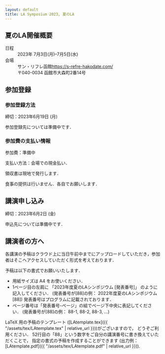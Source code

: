 ```yaml
---
layout: default
title: LA Symposium 2023, 夏のLA
---
```


夏のLA開催概要
--------
<dl>
  <dt>日程</dt>
  <dd>2023年 <time datetime="2023-07-19">7月3日(月)</time>–<time datetime="2023-07-5">7月5日(水)</time></dd>
  <dt>会場</dt>
  <dd>サン・リフレ函館<a href="https://s-refre-hakodate.com/">https://s-refre-hakodate.com/</a></dd>
  <dd>〒040-0034 函館市大森町2番14号</dd>
</dl>



参加登録
--------
### 参加登録方法

締切：2023年6月19日 (月)

参加登録先については準備中です．
 
### 参加費の支払い情報

参加費：準備中

支払い方法：会場での現金払い．

領収書は現地で発行します．

食事の提供は行いません．各自でお願いします．


講演申し込み
--------
締切：2023年6月2日 (金)

申込先については準備中です．


講演者の方へ
--------
各講演の予稿はクラウド上に当日午前中までにアップロードしていただき，参加者はそこへアクセスしていただく形式を考えております．

予稿は以下の書式でお願いいたします．

* 用紙サイズは A4 をお使いください．
* 1ページ目の左肩に 「2023年度夏のLAシンポジウム [発表番号]」 のように記入してください． (発表番号が[88]の例： 2022年度夏のLAシンポジウム [88])
発表番号はプログラムに記載されております．
* ページ番号は「発表番号-ページ」の組でページ下中央に表記してください． (発表番号が[88]の例： 88-1, 88-2, 88-3, ...)

LaTeX 用の予稿のテンプレート ([LAtemplate.tex]({{ "/assets/tex/LAtemplate.tex" | relative_url }}))がございますので， どうぞご利用ください．
52行目の「88」という数字をご自分の講演番号に書き換えていただくことで， 指定の書式の予稿を作成することができます (出力例：[LAtemplate.pdf]({{ "/assets/tex/LAtemplate.pdf" | relative_url }})). 

